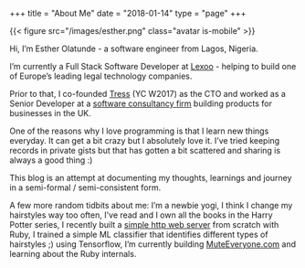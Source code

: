 +++
title = "About Me"
date = "2018-01-14"
type = "page"
+++

{{< figure src="/images/esther.png" class="avatar is-mobile" >}}

Hi, I’m Esther Olatunde - a software engineer from Lagos, Nigeria.

I’m currently a Full Stack Software Developer at [Lexoo](https://www.lexoo.co.uk/) - helping to build one of Europe’s leading legal technology companies.

Prior to that, I co-founded [Tress](https://www.producthunt.com/posts/tress) (YC W2017) as the CTO and worked as a Senior Developer at a [software consultancy firm](https://www.happybearsoftware.com) building products for businesses in the UK.

One of the reasons why I love programming is that I learn new things everyday. It can get a bit crazy but I absolutely love it. I’ve tried keeping records in private gists but that has gotten a bit scattered and sharing is always a good thing :)

This blog is an attempt at documenting my thoughts, learnings and journey in a semi-formal / semi-consistent form.

A few more random tidbits about me: I’m a newbie yogi, I think I change my hairstyles way too often, I've read and I own all the books in the Harry Potter series, I recently built a [simple http web server](https://github.com/esteedqueen/simple-http-server) from scratch with Ruby, I trained a simple ML classifier that identifies different types of hairstyles ;) using Tensorflow, I’m currently building [MuteEveryone.com](https://twitter.com/muteeveryone) and learning about the Ruby internals.
